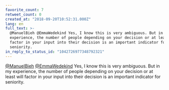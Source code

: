 ```yaml
---
favorite_count: 7
retweet_count: 0
created_at: "2018-09-20T10:52:31.000Z"
lang: en
full_text: >-
  @ManuelBieh @EmmaWedekind Yes, I know this is very ambiguous. But in my
  experience, the number of people depending on your decision or at least will
  factor in your input into their decision is an important indicator for
  seniority.
in_reply_to_status_id: "1042726977348792321"
---
```


[@ManuelBieh](https://twitter.com/ManuelBieh)
[@EmmaWedekind](https://twitter.com/EmmaWedekind) Yes, I know this is very
ambiguous. But in my experience, the number of people depending on your decision
or at least will factor in your input into their decision is an important
indicator for seniority.
